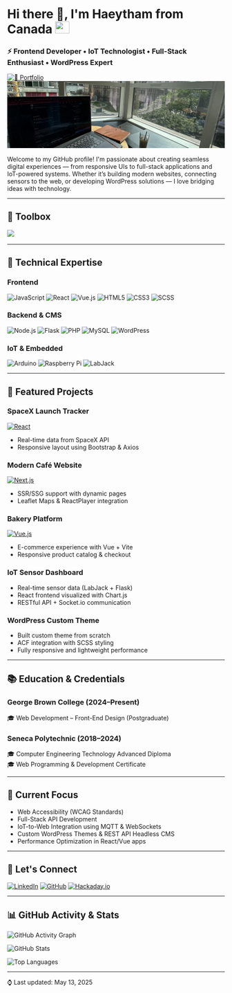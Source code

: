 # Hi there 👋, I'm Haeytham from Canada&nbsp;<img src="https://github.com/user-attachments/assets/18bf9013-b6fc-4f87-807a-0a6c2ff80376" width="33" height="28" />

### ⚡ Frontend Developer • IoT Technologist • Full-Stack Enthusiast • WordPress Expert

[![🚀 Portfolio](https://img.shields.io/badge/✨_My_Portfolio-Click_Me!-brightgreen?style=for-the-badge&logo=vercel&logoColor=white)](https://www.haeytham.it.com/)
![Header Banner](./Header.png)

Welcome to my GitHub profile! I'm passionate about creating seamless digital experiences — from responsive UIs to full-stack applications and IoT-powered systems. Whether it’s building modern websites, connecting sensors to the web, or developing WordPress solutions — I love bridging ideas with technology.

---

## 🧰 Toolbox

<img src="https://skillicons.dev/icons?i=js,react,vue,nextjs,html,css,php,python,nodejs,figma,git,wordpress,arduino,flask,mysql,vscode" />

---

## 🚀 Technical Expertise

### **Frontend**
![JavaScript](https://img.shields.io/badge/-JavaScript-F7DF1E?logo=javascript&logoColor=black)
![React](https://img.shields.io/badge/-React-61DAFB?logo=react&logoColor=black)
![Vue.js](https://img.shields.io/badge/-Vue.js-4FC08D?logo=vue.js&logoColor=white)
![HTML5](https://img.shields.io/badge/-HTML5-E34F26?logo=html5&logoColor=white)
![CSS3](https://img.shields.io/badge/-CSS3-1572B6?logo=css3&logoColor=white)
![SCSS](https://img.shields.io/badge/-SCSS-CC6699?logo=sass&logoColor=white)

### **Backend & CMS**
![Node.js](https://img.shields.io/badge/-Node.js-339933?logo=node.js&logoColor=white)
![Flask](https://img.shields.io/badge/-Flask-000000?logo=flask&logoColor=white)
![PHP](https://img.shields.io/badge/-PHP-777BB4?logo=php&logoColor=white)
![MySQL](https://img.shields.io/badge/-MySQL-4479A1?logo=mysql&logoColor=white)
![WordPress](https://img.shields.io/badge/-WordPress-21759B?logo=wordpress&logoColor=white)

### **IoT & Embedded**
![Arduino](https://img.shields.io/badge/Arduino-00979D?logo=arduino&logoColor=white)
![Raspberry Pi](https://img.shields.io/badge/Raspberry_Pi-C51A4A?logo=raspberry-pi&logoColor=white)
![LabJack](https://img.shields.io/badge/LabJack-E2231A?logo=labjack&logoColor=white&style=flat-square)

---

## 💼 Featured Projects

### **SpaceX Launch Tracker**
[![React](https://img.shields.io/badge/React-61DAFB?logo=react&logoColor=black)](https://space-x-weld-alpha.vercel.app/)
- Real-time data from SpaceX API
- Responsive layout using Bootstrap & Axios

### **Modern Café Website**
[![Next.js](https://img.shields.io/badge/Next.js-000000?logo=next.js&logoColor=white)](https://haeythamm.github.io/framework-based-website-via-React/)
- SSR/SSG support with dynamic pages
- Leaflet Maps & ReactPlayer integration

### **Bakery Platform**
[![Vue.js](https://img.shields.io/badge/Vue.js-4FC08D?logo=vue.js&logoColor=white)](https://family-bakery-shop-vue-js.vercel.app/)
- E-commerce experience with Vue + Vite
- Responsive product catalog & checkout

### **IoT Sensor Dashboard**
- Real-time sensor data (LabJack + Flask)
- React frontend visualized with Chart.js
- RESTful API + Socket.io communication

### **WordPress Custom Theme**
- Built custom theme from scratch
- ACF integration with SCSS styling
- Fully responsive and lightweight performance

---

## 📚 Education & Credentials

### **George Brown College** (2024–Present)  
🎓 Web Development – Front-End Design (Postgraduate)

### **Seneca Polytechnic** (2018–2024)  
🎓 Computer Engineering Technology Advanced Diploma  
🎓 Web Programming & Development Certificate

---

## 🌱 Current Focus

- Web Accessibility (WCAG Standards)
- Full-Stack API Development
- IoT-to-Web Integration using MQTT & WebSockets
- Custom WordPress Themes & REST API Headless CMS
- Performance Optimization in React/Vue apps

---

## 🤝 Let's Connect

[![LinkedIn](https://img.shields.io/badge/LinkedIn-0A66C2?logo=linkedin&logoColor=white&style=for-the-badge)](https://www.linkedin.com/in/haeytham/)
[![GitHub](https://img.shields.io/badge/GitHub-181717?logo=github&logoColor=white&style=for-the-badge)](https://github.com/haeythamM)
[![Hackaday.io](https://img.shields.io/badge/Hackaday.io-242424?logo=hackaday&logoColor=white&style=for-the-badge)](https://hackaday.io/Haeytham)

---

## 📊 GitHub Activity & Stats

![GitHub Activity Graph](https://github-readme-activity-graph.vercel.app/graph?username=haeythamM&theme=github-dark&height=300)

![GitHub Stats](https://github-readme-stats.vercel.app/api?username=haeythamM&show_icons=true&theme=tokyonight&hide_border=true)

![Top Languages](https://github-readme-stats.vercel.app/api/top-langs/?username=haeythamM&layout=compact&theme=tokyonight&hide_border=true)



---
⌚ Last updated: May 13, 2025
<!-- GitHub Profile README by Haeytham Almalak | Updated June 2025 -->
